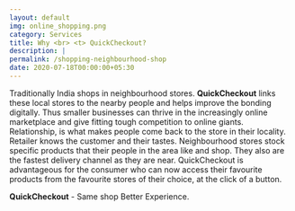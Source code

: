 ```yaml
---
layout: default
img: online_shopping.png
category: Services
title: Why <br> <t> QuickCheckout?
description: |
permalink: /shopping-neighbourhood-shop
date: 2020-07-18T00:00:00+05:30
---
```

  Traditionally India shops in neighbourhood stores. <b>QuickCheckout</b> links these local stores to the nearby people and helps improve the bonding digitally. Thus smaller businesses can thrive in the increasingly online marketplace and give fitting tough competition to online giants.
  Relationship, is what makes people come back to the store in their locality. Retailer knows the customer and their tastes. Neighbourhood stores stock specific products that their people in the area like and shop. They also are the fastest delivery channel as they are near.
  QuickCheckout is advantageous for the consumer who can now access their favourite products from the favourite stores of their choice, at the click of a button. 

  <b>QuickCheckout</b> - Same shop Better Experience. 
